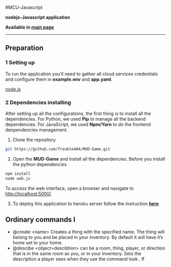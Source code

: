 #MCU-Javascript

**nodejs-Javascript application**

**Available in [main page](https://comp3207-cw1-1718-jz1g17.herokuapp.com/)**

---

## Preparation

### 1 Setting up
To run the application you'll need to gather all cloud services credentials and configure them in **example.env** and **app.yaml**.

[node.js](https://nodejs.org/download/)   

### 2 Dependencies installing
After setting up all the configurations, the first thing is to install all the dependencies. For Python, we used **Pip** to manage all the backend dependencies. For JavaScript, we used **Npm/Yarn** to do the frontend denpendencies management.
1. Clone the repository
```bash
git https://github.com/Trouble404/MUD-Game.git
```
2. Open the **MUD-Game** and install all the dependencies. 
Before you install the python dependencies 
```bash
npm install
node web.js
```
  To access the web interface, open a browser and navigate to [http://localhost:5000/](http://localhost:5000/)

3. To deploy this application to heroku server follow the instruction [**here**](https://devcenter.heroku.com/articles/git)

## Ordinary commands I 
*    @create <name<name>> Creates a thing with the specified name. The thing will belong to you and be placed in your inventory. By default it will have it’s home set to your home. 
*    @descibe <object<player>=descibtion<message><object>> <object> can be a room, thing, player, or direction that is in the same room as you, or in your inventory. Sets the description a player sees when they use the command look <object>. If <object> is here it sets the description for the current room that is displayed when the room is entered. If <object> is me it sets the description for your character. You can only set the description of an object you own. 
*    @dig <name<name>> Creates a new room with the specified name, and prints the room’s number. 
*    @failure <object> [ objective=message<message> ] Without a message argument, clears the failure message on <object>, otherwise sets it. The failure message is printed to a player when they unsuccessfully attempt to use the object. 
*    @find <name<name>> Prints the name and object number of every room, thing, exit, or player that you control whose name (partially) matches <name>.
*    drop <objective<object>>
*    throw <objective<object>>
  Drops the specified object. <object> must be a thing. Can only be used on objects you are carrying. If the current room has the temple flag set, the object will return to its home; if the current room has a dropto set, the object will go the the dropto; otherwise, the item will be placed in the current room. If both flags are set, the object will return to its home. 
*    examine <name<object>> Prints a detailed description of object specified by <name> giving name, description, owner, key, failure message, success message, others failure message, others success message, target, type, password and flags. This is followed by a list of contents (names and types) if there are any. Can only be used on objects you own that are visible to you (in the same room or in your inventory). 
*    get <objective<object>>
*    take <objective<object>> Gets the specified object. <object> must be a thing in the same room as you. 
*    go <direction<object>>
*    goto <direction<object>>
*    move <direction<object>> Moves in the specified direction. **go home** is a special command that returns you to your home (initially the Zepler Foyer). If the direction is unambiguous, the go may be omitted. 
*    inventory Lists what you are carrying. 
*    look <objective<object>>
*    read <objective<object>> <object> can be the name of the current room, or a thing, player, or direction within the current room or in your inventory. Prints a description of <object>. If the object name is omitted, then the current room is assumed. 
*    page <player<object>> Used to inform an active player that you are looking for them. The targeted player will get a message telling them your name and location. 
*    say <message<object>> Display the <message> with the notification that you said it to other players in the same room. For example, if your player’s name is Betty the other players in the same room will see:
```bash
Junming says "<message>"
```

---

## Ordinary commands II  
*    @link <direction> = <room number | here | home>
*    @link <thing> = <room number | here | home>
*    @link <room> = <room number | here | home>  In the first form links the exit of the current room specified by <direction> to the room specified by <room number> or here or home. The exit must be unlinked, and you must own the target room if its link_ok attribute is not set. If you don’t already own the exit its ownership is transferred to you. The second form sets the home for <thing>. If <thing> is me it sets your home. You must own the object and you must own the target room if its link_ok attribute is not set. The third form sets the dropto; see the Dropto's section below for an explanation of dropto’s. You must own the room that the drop is being set on and you must own the target room if its link_ok attribute is not set. 
*    @lock <object>object=key<key> Sets a key (another object) for an object. Both the <object> and <key> must be in the current room or in your inventory. here and me are usable for both keys and objects. You need to own the object your are locking. In order to use <object> you must either be the key, or be carrying the key in your inventory, unless the anti_lock is set (see @set), in which case you must not be carrying the key or be the key. 
*    @name <object> object=name <name> Changes the name of the specified object. This can also be used to specify a new direction list for an exit (see for example @open). 
*    @ofailure <object> [ object=message<message> ] Without a message argument, clears the others failure message on <object>, otherwise sets it. The others failure message, prefixed by the player’s name, is shown to others when the player fails to use <object>. 
*    @open <direction> [ direction;other-dir <other-dir> ]* Creates an unlinked exit in the current room in the specified direction(s). You must own the room in which the exit is being created. Once created, you (or any other player) may use the @link command to specify the room to which the exit leads. See also @name. 
*    @osuccess <object> [ object=message<message> ] Without a message argument, clears the others success message on <object>, otherwise sets it. The others success message, prefixed by the player’s name, is shown to others when the player successfully uses <object>. 
*    @password <old>old=new<new> Sets a new password; you must specify your old password to verify your identity. 
*    @set <object>object=flag<flag>
*    @set <object>object=!flag<flag> Sets (first form) or resets (second form) <flag> on <object>. The current flags are anti_lock, link_ok, and temple. 
*    @success <object> [ object=message<message> ] Without a message argument, clears the success message on <object>, otherwise sets it. The success message is printed when a player successfully uses <object>. Without <message> it clears the success message. 
*    @unlink direction  Removes the link on the exit in the specified <direction>. You must own the exit. The exit may then be relinked by any player using the @link command and ownership of the exit transfers to that player. 
*    @unlock object    Removes the lock on an object. Only the owner can unlock an object. The key does not need to be present to unlock the object. The object needs to be in the same room or in the player's inventory. 
*    look <objective<object>>
*    whisper <player<player>=message<message><object>> <player> is presented with <message> saying that you whispered it. You can only whisper to players in the same room. The other players in the room will normally see the message:
```bash
Betty whispers something to <player>.
```
However, occasionally (with a 1 in 10 probability), another player might instead overhear your whisper and see:
```bash
You overheard Betty whisper "<message>" to <player>.
```

